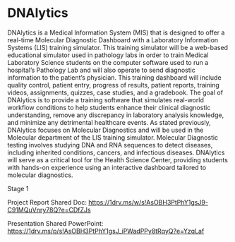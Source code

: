 # DNAlytics

DNAlytics is a Medical Information System (MIS) that is designed to offer a real-time Molecular Diagnostic Dashboard with a Laboratory Information Systems (LIS) training simulator. This training simulator will be a web-based educational simulator used in pathology labs in order to train Medical Laboratory Science students on the computer software used to run a hospital’s Pathology Lab and will also operate to send diagnostic information to the patient’s physician. This training dashboard will include quality control, patient entry, progress of results, patient reports, training videos, assignments, quizzes, case studies, and a gradebook. The goal of DNAlytics is to provide a training software that simulates real-world workflow conditions to help students enhance their clinical diagnostic understanding, remove any discrepancy in laboratory analysis knowledge, and minimize any detrimental healthcare events. As stated previously, DNAlytics focuses on Molecular Diagnostics and will be used in the Molecular department of the LIS training simulator. Molecular Diagnostic testing involves studying DNA and RNA sequences to detect diseases, including inherited conditions, cancers, and infectious diseases. DNAlytics will serve as  a critical tool for the Health Science Center, providing students with hands-on experience using an interactive dashboard tailored to molecular diagnostics. 

Stage 1

Project Report Shared Doc: https://1drv.ms/w/s!AsOBH3PtPhY1gsJ9-C91MQuVnry78Q?e=CDfZJs

Presentation Shared PowerPoint: https://1drv.ms/p/s!AsOBH3PtPhY1gsJ_iPWadPPy8tRqyQ?e=YzqLaf 
